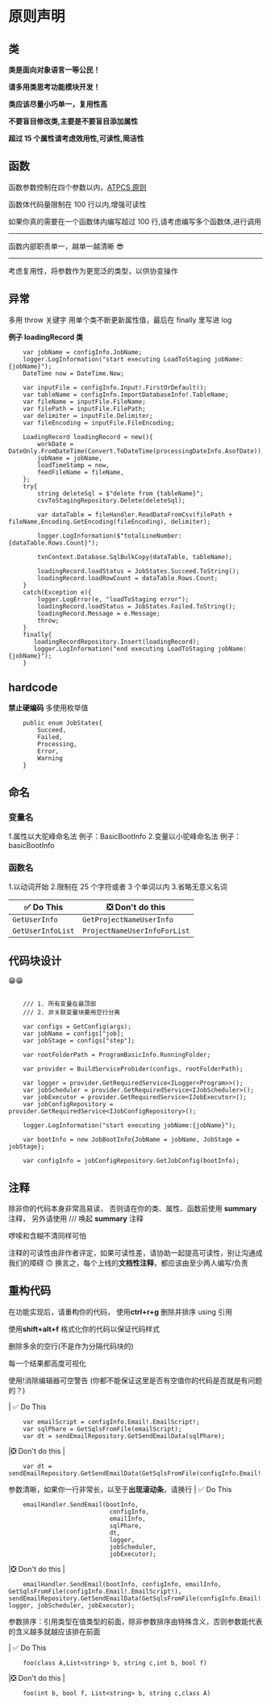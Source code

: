 # 原则声明

## 类

**类是面向对象语言一等公民！**

**请多用类思考功能模块开发！**

**类应该尽量小巧单一，复用性高**

**不要盲目修改类,主要是不要盲目添加属性**

**超过 15 个属性请考虑效用性,可读性,简洁性**

## 函数

函数参数控制在四个参数以内，[ATPCS 原则](https://baike.baidu.com/item/ATPCS/10695243)

函数体代码量限制在 100 行以内,增强可读性

如果你真的需要在一个函数体内编写超过 100 行,请考虑编写多个函数体,进行调用

---

函数内部职责单一，越单一越清晰 😎

---

考虑复用性，将参数作为更宽泛的类型，以供协变操作

## 异常

多用 throw 关键字
用单个类不断更新属性值，最后在 finally 里写进 log

**例子 loadingRecord 类**

```charp
    var jobName = configInfo.JobName;
    logger.LogInformation("start executing LoadToStaging jobName:{jobName}");
    DateTime now = DateTime.Now;

    var inputFile = configInfo.Input!.FirstOrDefault();
    var tableName = configInfo.ImportDatabaseInfo!.TableName;
    var fileName = inputFile.FileName;
    var filePath = inputFile.FilePath;
    var delimiter = inputFile.Delimiter;
    var fileEncoding = inputFile.FileEncoding;

    LoadingRecord loadingRecord = new(){
        workDate = DateOnly.FromDateTime(Convert.ToDateTime(processingDateInfo.AsofDate)),
        jobName = jobName,
        loadTimeStamp = now,
        feedFileName = fileName,
    };
    try{
        string deleteSql = $"delete from {tableName}";
        csvToStagingRepository.Delete(deleteSql);

        var dataTable = fileHandler.ReadDataFromCsv(filePath + fileName,Encoding.GetEncoding(fileEncoding), delimiter);

        logger.LogInformation($"totalLineNumber:{dataTable.Rows.Count}");

        txnContext.Database.SqlBulkCopy(dataTable, tableName);

        loadingRecord.loadStatus = JobStates.Succeed.ToString();
        loadingRecord.loadRowCount = dataTable.Rows.Count;
    }
    catch(Exception e){
        logger.LogError(e, "loadToStaging error");
        loadingRecord.loadStatus = JobStates.Failed.ToString();
        loadingRecord.Message = e.Message;
        throw;
    }
    finally{
       loadingRecordRepository.Insert(loadingRecord);
       logger.LogInformation("end executing LoadToStaging jobName:{jobName}");
    }

```

## hardcode

**禁止硬编码**
多使用枚举值

```charp
    public enum JobStates{
        Succeed,
        Failed,
        Processing,
        Error,
        Warning
    }
```

## 命名

### 变量名

1.属性以大驼峰命名法
例子：BasicBootInfo 2.变量以小驼峰命名法
例子：basicBootInfo

### 函数名

1.以动词开始 2.限制在 25 个字符或者 3 个单词以内 3.省略无意义名词

| ✅ Do This        | ❎ Don't do this             |
| ----------------- | ---------------------------- |
| `GetUserInfo`     | `GetProjectNameUserInfo`     |
| `GetUserInfoList` | `ProjectNameUserInfoForList` |

## 代码块设计

😁😁

```charp

    /// 1. 所有变量在最顶部
    /// 2. 非关联变量块要用空行分离

    var configs = GetConfig(args);
    var jobName = configs["job];
    var jobStage = configs["step"];

    var rootFolderPath = ProgramBasicInfo.RunningFolder;

    var provider = BuildServiceProbider(configs, rootFolderPath);

    var logger = provider.GetRequiredService<ILogger<Program>>();
    var jobScheduler = provider.GetRequiredService<IJobScheduler>();
    var jobExecutor = provider.GetRequiredService<IJobExecutor>();
    var jobConfigRepository = provider.GetRequiredService<IJobConfigRepository>();

    logger.LogInformation("start executing jobName:{jobName}");

    var bootInfo = new JobBootInfo{JobName = jobName, JobStage = jobStage};

    var configInfo = jobConfigRepository.GetJobConfig(bootInfo);
```

## 注释

除非你的代码本身非常高易读，
否则请在你的类、属性、函数前使用 **summary** 注释，
另外请使用 /// 唤起 **summary** 注释

啰嗦和含糊不清同样可怕

注释的可读性由非作者评定，如果可读性差，请协助一起提高可读性，别让沟通成我们的障碍 🙃
换言之，每个上线的**文档性注释**，都应该由至少两人编写/负责

## 重构代码

在功能实现后，请重构你的代码，
使用**ctrl+r+g** 删除并排序 using 引用

使用**shift+alt+f** 格式化你的代码以保证代码样式

删除多余的空行(不是作为分隔代码块的)

每一个结果都高度可视化

使用!消除编辑器可空警告 (你都不能保证这里是否有空值你的代码是否就是有问题的？)

| ✅ Do This

```charp
    var emailScript = configInfo.Email!.EmailScript!;
    var sqlPhare = GetSqlsFromFile(emailScript);
    var dt = sendEmailRepository.GetSendEmailData(sqlPhare);
```

|❎ Don't do this |

```charp
    var dt = sendEmailRepository.GetSendEmailData(GetSqlsFromFile(configInfo.Email!.EmailScript!));
```

参数清晰，如果你一行非常长，以至于**出现滚动条**，请换行
| ✅ Do This

```charp
    emailHandler.SendEmail(bootInfo,
                            configInfo,
                            emailInfo,
                            sqlPhare,
                            dt,
                            logger,
                            jobScheduler,
                            jobExecutor);

```

|❎ Don't do this |

```charp
    emailHandler.SendEmail(bootInfo, configInfo, emailInfo, GetSqlsFromFile(configInfo.Email!.EmailScript!), sendEmailRepository.GetSendEmailData(GetSqlsFromFile(configInfo.Email!.EmailScript!)), logger, jobScheduler, jobExecutor);
```

参数排序：引用类型在值类型的前面，除非参数排序由特殊含义，否则参数能代表的含义越多就越应该排在前面

| ✅ Do This

```charp
    foo(class A,List<string> b, string c,int b, bool f)
```

|❎ Don't do this |

```charp
    foo(int b, bool f, List<string> b, string c,class A)
```
